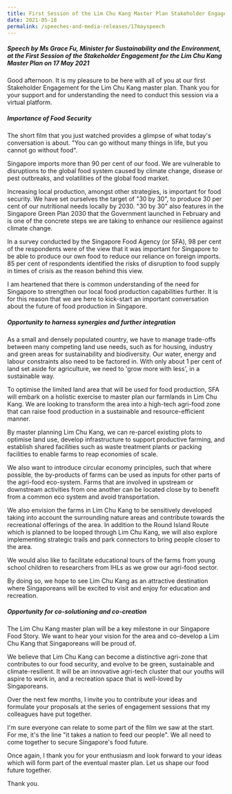 ```yaml
---
title: First Session of the Lim Chu Kang Master Plan Stakeholder Engagement
date: 2021-05-18
permalink: /speeches-and-media-releases/17mayspeech
---
```

##### Speech by Ms Grace Fu, Minister for Sustainability and the Environment, at the First Session of the Stakeholder Engagement for the Lim Chu Kang Master Plan on 17 May 2021

Good afternoon. It is my pleasure to be here with all of you at our first Stakeholder Engagement for the Lim Chu Kang master plan. Thank you for your support and for understanding the need to conduct this session via a virtual platform.
##### Importance of Food Security

The short film that you just watched provides a glimpse of what today's conversation is about. "You can go without many things in life, but you cannot go without food". 

Singapore imports more than 90 per cent of our food. We are vulnerable to disruptions to the global food system caused by climate change, disease or pest outbreaks, and volatilities of the global food market. 

Increasing local production, amongst other strategies, is important for food security. We have set ourselves the target of "30 by 30", to produce 30 per cent of our nutritional needs locally by 2030. "30 by 30" also features in the Singapore Green Plan 2030 that the Government launched in February and is one of the concrete steps we are taking to enhance our resilience against climate change.

In a survey conducted by the Singapore Food Agency (or SFA), 98 per cent of the respondents were of the view that it was important for Singapore to be able to produce our own food to reduce our reliance on foreign imports. 85 per cent of respondents identified the risks of disruption to food supply in times of crisis as the reason behind this view. 

I am heartened that there is common understanding of the need for Singapore to strengthen our local food production capabilities further. It is for this reason that we are here to kick-start an important conversation about the future of food production in Singapore.
##### Opportunity to harness synergies and further integration

As a small and densely populated country, we have to manage trade-offs between many competing land use needs, such as for housing, industry and green areas for sustainability and biodiversity. Our water, energy and labour constraints also need to be factored in. With only about 1 per cent of land set aside for agriculture, we need to 'grow more with less', in a sustainable way. 

To optimise the limited land area that will be used for food production, SFA will embark on a holistic exercise to master plan our farmlands in Lim Chu Kang. We are looking to transform the area into a high-tech agri-food zone that can raise food production in a sustainable and resource-efficient manner.

By master planning Lim Chu Kang, we can re-parcel existing plots to optimise land use, develop infrastructure to support productive farming, and establish shared facilities such as waste treatment plants or packing facilities to enable farms to reap economies of scale. 

We also want to introduce circular economy principles, such that where possible, the by-products of farms can be used as inputs for other parts of the agri-food eco-system. Farms that are involved in upstream or downstream activities from one another can be located close by to benefit from a common eco system and avoid transportation.

We also envision the farms in Lim Chu Kang to be sensitively developed taking into account the surrounding nature areas and contribute towards the recreational offerings of the area. In addition to the Round Island Route which is planned to be looped through Lim Chu Kang, we will also explore implementing strategic trails and park connectors to bring people closer to the area. 

We would also like to facilitate educational tours of the farms from young school children to researchers from IHLs as we grow our agri-food sector. 

By doing so, we hope to see Lim Chu Kang as an attractive destination where Singaporeans will be excited to visit and enjoy for education and recreation.
##### Opportunity for co-solutioning and co-creation

The Lim Chu Kang master plan will be a key milestone in our Singapore Food Story. We want to hear your vision for the area and co-develop a Lim Chu Kang that Singaporeans will be proud of. 

We believe that Lim Chu Kang can become a distinctive agri-zone that contributes to our food security, and evolve to be green, sustainable and climate-resilient. It will be an innovative agri-tech cluster that our youths will aspire to work in, and a recreation space that is well-loved by Singaporeans.

Over the next few months, I invite you to contribute your ideas and formulate your proposals at the series of engagement sessions that my colleagues have put together.

I'm sure everyone can relate to some part of the film we saw at the start. For me, it's the line "it takes a nation to feed our people". We all need to come together to secure Singapore's food future. 

Once again, I thank you for your enthusiasm and look forward to your ideas which will form part of the eventual master plan. Let us shape our food future together.

Thank you.